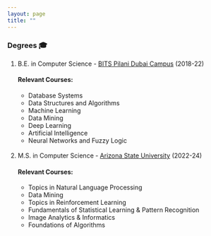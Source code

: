 ```yaml
---
layout: page
title: ""
---
```


### Degrees 🎓

<ol>
<li> B.E. in Computer Science - <a href="https://www.bits-pilani.ac.in/dubai/" target="_blank"> BITS Pilani Dubai Campus</a> (2018-22) </li>
<h4>Relevant Courses:</h4>
<ul>
   <li> Database Systems </li>
   <li> Data Structures and Algorithms </li>
   <li> Machine Learning </li>
   <li> Data Mining </li>
   <li> Deep Learning </li>
   <li> Artificial Intelligence </li>
   <li> Neural Networks and Fuzzy Logic </li>
</ul>
<br>
<li> M.S. in Computer Science - <a href="https://asu.edu" target="_blank"> Arizona State University</a> (2022-24) </li>
<h4>Relevant Courses:</h4>
<ul>
  <li> Topics in Natural Language Processing </li>
  <li> Data Mining </li>
  <li> Topics in Reinforcement Learning </li>
  <li> Fundamentals of Statistical Learning & Pattern Recognition </li>
  <li> Image Analytics & Informatics </li>
  <li> Foundations of Algorithms </li>
</ul>
